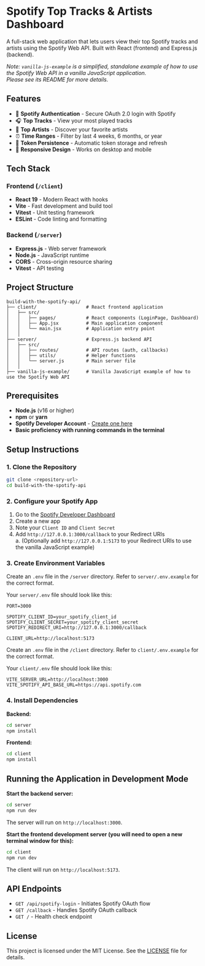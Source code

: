 # Spotify Top Tracks & Artists Dashboard

A full-stack web application that lets users view their top Spotify tracks and artists using the Spotify Web API. Built with React (frontend) and Express.js (backend).

_Note: `vanilla-js-example` is a simplified, standalone example of how to use the Spotify Web API in a vanilla JavaScript application._  
_Please see its README for more details._

## Features

- 🎵 **Spotify Authentication** - Secure OAuth 2.0 login with Spotify
- 🎧 **Top Tracks** - View your most played tracks
- 🎤 **Top Artists** - Discover your favorite artists
- ⏰ **Time Ranges** - Filter by last 4 weeks, 6 months, or year
- 💾 **Token Persistence** - Automatic token storage and refresh
- 📱 **Responsive Design** - Works on desktop and mobile

## Tech Stack

### Frontend (`/client`)

- **React 19** - Modern React with hooks
- **Vite** - Fast development and build tool
- **Vitest** - Unit testing framework
- **ESLint** - Code linting and formatting

### Backend (`/server`)

- **Express.js** - Web server framework
- **Node.js** - JavaScript runtime
- **CORS** - Cross-origin resource sharing
- **Vitest** - API testing

## Project Structure

```
build-with-the-spotify-api/
├── client/                  # React frontend application
│   ├── src/
│   │   ├── pages/           # React components (LoginPage, Dashboard)
│   │   ├── App.jsx          # Main application component
│   │   └── main.jsx         # Application entry point
│   │
├── server/                  # Express.js backend API
│   ├── src/
│   │   ├── routes/          # API routes (auth, callbacks)
│   │   ├── utils/           # Helper functions
│   │   └── server.js        # Main server file
│   │
├── vanilla-js-example/      # Vanilla JavaScript example of how to use the Spotify Web API
```

## Prerequisites

- **Node.js** (v16 or higher)
- **npm** or **yarn**
- **Spotify Developer Account** - [Create one here](https://developer.spotify.com/)
- **Basic proficiency with running commands in the terminal**

## Setup Instructions

### 1. Clone the Repository

```bash
git clone <repository-url>
cd build-with-the-spotify-api
```

### 2. Configure your Spotify App

1. Go to the [Spotify Developer Dashboard](https://developer.spotify.com/dashboard)
2. Create a new app
3. Note your `Client ID` and `Client Secret`
4. Add `http://127.0.0.1:3000/callback` to your Redirect URIs  
   a. (Optionally add `http://127.0.0.1:5173` to your Redirect URIs to use the vanilla JavaScript example)

### 3. Create Environment Variables

Create an `.env` file in the `/server` directory. Refer to `server/.env.example` for the correct format.

Your `server/.env` file should look like this:

```env
PORT=3000

SPOTIFY_CLIENT_ID=your_spotify_client_id
SPOTIFY_CLIENT_SECRET=your_spotify_client_secret
SPOTIFY_REDIRECT_URI=http://127.0.0.1:3000/callback

CLIENT_URL=http://localhost:5173
```

Create an `.env` file in the `/client` directory. Refer to `client/.env.example` for the correct format.

Your `client/.env` file should look like this:

```env
VITE_SERVER_URL=http://localhost:3000
VITE_SPOTIFY_API_BASE_URL=https://api.spotify.com
```

### 4. Install Dependencies

**Backend:**

```bash
cd server
npm install
```

**Frontend:**

```bash
cd client
npm install
```

## Running the Application in Development Mode

**Start the backend server:**

```bash
cd server
npm run dev
```

The server will run on `http://localhost:3000`.

**Start the frontend development server (you will need to open a new terminal window for this):**

```bash
cd client
npm run dev
```

The client will run on `http://localhost:5173`.

## API Endpoints

- `GET /api/spotify-login` - Initiates Spotify OAuth flow
- `GET /callback` - Handles Spotify OAuth callback
- `GET /` - Health check endpoint

## License

This project is licensed under the MIT License. See the [LICENSE](./LICENSE.txt) file for details.
